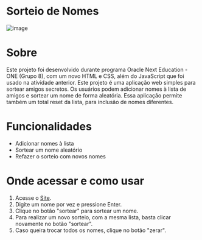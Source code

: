 # Sorteio de Nomes
![image](https://github.com/user-attachments/assets/198514cb-be25-4dd8-b7d7-9cc6b3c57cf7)

# Sobre
Este projeto foi desenvolvido durante programa Oracle Next Education - ONE (Grupo 8), com um novo HTML e CSS, além do JavaScript que foi usado na atividade anterior.
Este projeto é uma aplicação web simples para sortear amigos secretos. Os usuários podem adicionar nomes à lista de amigos e sortear um nome de forma aleatória. Essa aplicação permite também um total reset da lista, para inclusão de nomes diferentes.

# Funcionalidades
- Adicionar nomes à lista
- Sortear um nome aleatório
- Refazer o sorteio com novos nomes

# Onde acessar e como usar
1. Acesse o [Site](https://sorteio-nomes.vercel.app/).
2. Digite um nome por vez e pressione Enter.
3. Clique no botão "sortear" para sortear um nome.
4. Para realizar um novo sorteio, com a mesma lista, basta clicar novamente no botão "sortear".
5. Caso queira trocar todos os nomes, clique no botão "zerar".
